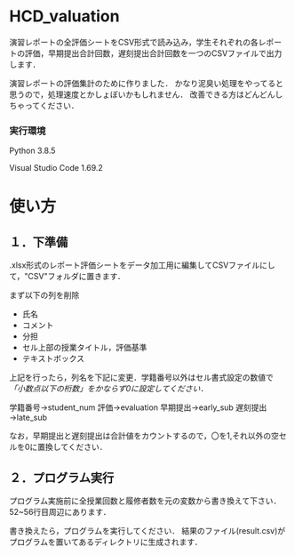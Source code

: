 # HCD_valuation
演習レポートの全評価シートをCSV形式で読み込み，学生それぞれの各レポートの評価，早期提出合計回数，遅刻提出合計回数を一つのCSVファイルで出力します．

演習レポートの評価集計のために作りました．
かなり泥臭い処理をやってると思うので，処理速度とかしょぼいかもしれません．
改善できる方はどんどんしちゃってください．


### 実行環境
Python 3.8.5

Visual Studio Code 1.69.2

# 使い方
## １．下準備

.xlsx形式のレポート評価シートをデータ加工用に編集してCSVファイルにして，"CSV"フォルダに置きます．

まず以下の列を削除
- 氏名
- コメント
- 分担
- セル上部の授業タイトル，評価基準
- テキストボックス

上記を行ったら，列名を下記に変更．学籍番号以外はセル書式設定の数値で *「小数点以下の桁数」をかならず0に設定してください．* 

学籍番号→student_num
評価→evaluation
早期提出→early_sub
遅刻提出→late_sub

なお，早期提出と遅刻提出は合計値をカウントするので，〇を1,それ以外の空セルを0に置換してください．

## ２．プログラム実行

プログラム実施前に全授業回数と履修者数を元の変数から書き換えて下さい．
52~56行目周辺にあります．

書き換えたら，プログラムを実行してください．
結果のファイル(result.csv)がプログラムを置いてあるディレクトリに生成されます．
